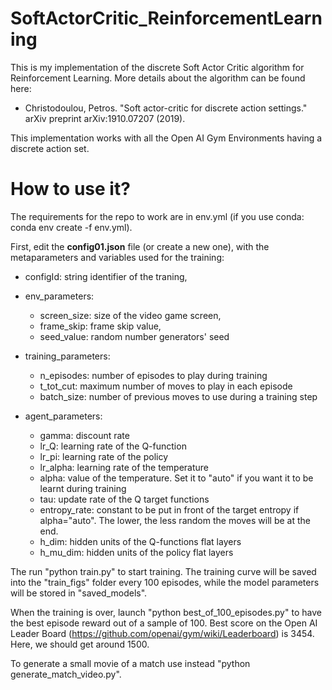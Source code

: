 # SoftActorCritic_ReinforcementLearning

This is my implementation of the discrete Soft Actor Critic algorithm for Reinforcement Learning. More details about the algorithm can be found here:

- Christodoulou, Petros. "Soft actor-critic for discrete action settings." arXiv preprint arXiv:1910.07207 (2019).

This implementation works with all the Open AI Gym Environments having a discrete action set.

# How to use it?

The requirements for the repo to work are in env.yml (if you use conda: conda env create -f env.yml).

First, edit the __config01.json__ file (or create a new one), with the metaparameters and variables used for the training:

- configId: string identifier of the traning, 
- env_parameters:
    - screen_size: size of the video game screen,
    - frame_skip: frame skip value, 
    - seed_value: random number generators' seed 
- training_parameters:
    - n_episodes: number of episodes to play during training
    - t_tot_cut: maximum number of moves to play in each episode
    - batch_size: number of previous moves to use during a training step

- agent_parameters:
    - gamma: discount rate
    - lr_Q: learning rate of the Q-function
    - lr_pi: learning rate of the policy
    - lr_alpha: learning rate of the temperature
    - alpha: value of the temperature. Set it to "auto" if you want it to be learnt during training
    - tau: update rate of the Q target functions
    - entropy_rate: constant to be put in front of the target entropy if alpha="auto". The lower, the less random the moves will be at the end.
    - h_dim: hidden units of the Q-functions flat layers
    - h_mu_dim: hidden units of the policy flat layers


The run "python train.py" to start training. The training curve will be saved into the "train_figs" folder every 100 episodes, while the model parameters will be stored in "saved_models". <br>

When the training is over, launch "python best_of_100_episodes.py" to have the best episode reward out of a sample of 100. Best score on the Open AI Leader Board (https://github.com/openai/gym/wiki/Leaderboard) is 3454. Here, we should get around 1500. <br>

To generate a small movie of a match use instead "python generate_match_video.py".